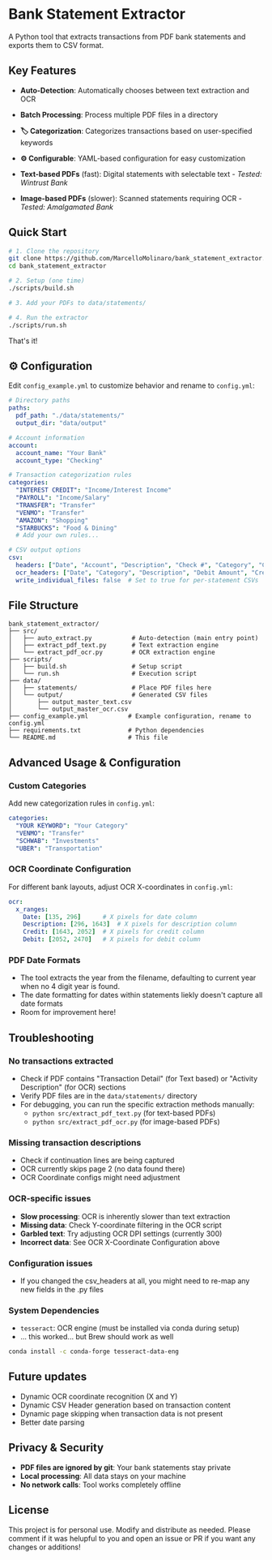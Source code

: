 # Bank Statement Extractor

A Python tool that extracts transactions from PDF bank statements and exports them to CSV format.

## Key Features

- **Auto-Detection**: Automatically chooses between text extraction and OCR
- **Batch Processing**: Process multiple PDF files in a directory
- **🏷️ Categorization**: Categorizes transactions based on user-specified keywords
- **⚙️ Configurable**: YAML-based configuration for easy customization

- **Text-based PDFs** (fast): Digital statements with selectable text - *Tested: Wintrust Bank*
- **Image-based PDFs** (slower): Scanned statements requiring OCR - *Tested: Amalgamated Bank*


## Quick Start

```bash
# 1. Clone the repository
git clone https://github.com/MarcelloMolinaro/bank_statement_extractor.git
cd bank_statement_extractor

# 2. Setup (one time)
./scripts/build.sh

# 3. Add your PDFs to data/statements/

# 4. Run the extractor
./scripts/run.sh
```

That's it!

## ⚙️ Configuration

Edit `config_example.yml` to customize behavior and rename to `config.yml`:

```yaml
# Directory paths
paths:
  pdf_path: "./data/statements/"
  output_dir: "data/output"

# Account information
account:
  account_name: "Your Bank"
  account_type: "Checking"

# Transaction categorization rules
categories:
  "INTEREST CREDIT": "Income/Interest Income"
  "PAYROLL": "Income/Salary"
  "TRANSFER": "Transfer"
  "VENMO": "Transfer"
  "AMAZON": "Shopping"
  "STARBUCKS": "Food & Dining"
  # Add your own rules...

# CSV output options
csv:
  headers: ["Date", "Account", "Description", "Check #", "Category", "Credit", "Debit", "Account Name"]
  ocr_headers: ["Date", "Category", "Description", "Debit Amount", "Credit Amount"]
  write_individual_files: false  # Set to true for per-statement CSVs
```

## File Structure

```
bank_statement_extractor/
├── src/
│   ├── auto_extract.py           # Auto-detection (main entry point)
│   ├── extract_pdf_text.py       # Text extraction engine
│   └── extract_pdf_ocr.py        # OCR extraction engine
├── scripts/
│   ├── build.sh                  # Setup script
│   └── run.sh                    # Execution script
├── data/
│   ├── statements/               # Place PDF files here
│   └── output/                   # Generated CSV files
│       ├── output_master_text.csv
│       └── output_master_ocr.csv
├── config_example.yml           # Example configuration, rename to config.yml
├── requirements.txt             # Python dependencies
└── README.md                    # This file
```

## Advanced Usage & Configuration

### Custom Categories
Add new categorization rules in `config.yml`:
```yaml
categories:
  "YOUR KEYWORD": "Your Category"
  "VENMO": "Transfer"
  "SCHWAB": "Investments"
  "UBER": "Transportation"
```

### OCR Coordinate Configuration
For different bank layouts, adjust OCR X-coordinates in `config.yml`:
```yaml
ocr:
  x_ranges:
    Date: [135, 296]      # X pixels for date column
    Description: [296, 1643]  # X pixels for description column
    Credit: [1643, 2052]  # X pixels for credit column
    Debit: [2052, 2470]   # X pixels for debit column
```

### PDF Date Formats
- The tool extracts the year from the filename, defaulting to current year when no
4 digit year is  found.
- The date formatting for dates within statements liekly doesn't capture all date formats
- Room for improvement here!

## Troubleshooting

### No transactions extracted
- Check if PDF contains "Transaction Detail" (for Text based) or "Activity Description" (for OCR) sections
- Verify PDF files are in the `data/statements/` directory
- For debugging, you can run the specific extraction methods manually:
  - `python src/extract_pdf_text.py` (for text-based PDFs)
  - `python src/extract_pdf_ocr.py` (for image-based PDFs)

### Missing transaction descriptions
- Check if continuation lines are being captured
- OCR currently skips page 2 (no data found there)
- OCR Coordinate configs might need adjustment

### OCR-specific issues
- **Slow processing**: OCR is inherently slower than text extraction
- **Missing data**: Check Y-coordinate filtering in the OCR script
- **Garbled text**: Try adjusting OCR DPI settings (currently 300)
- **Incorrect data**: See OCR  X-Coordinate Configuration above

### Configuration issues
- If you changed the csv_headers at all, you might need to re-map any new fields in the .py files

### System Dependencies
- `tesseract`: OCR engine (must be installed via conda during setup)
- ... this worked... but Brew should work as well
```bash
conda install -c conda-forge tesseract-data-eng
```

## Future updates
- Dynamic OCR coordinate recognition (X and Y)
- Dynamic CSV Header generation based on transaction content
- Dynamic page skipping when transaction data is not present
- Better date parsing

## Privacy & Security

- **PDF files are ignored by git**: Your bank statements stay private
- **Local processing**: All data stays on your machine
- **No network calls**: Tool works completely offline

## License

This project is for personal use. Modify and distribute as needed.
Please comment if it was helupful to you and open an issue or PR if you want any changes or additions!